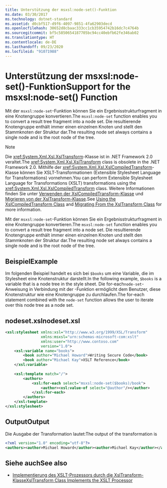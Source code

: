 ```yaml
---
title: Unterstützung der msxsl:node-set()-Funktion
ms.date: 03/30/2017
ms.technology: dotnet-standard
ms.assetid: d0cbf517-d9f6-4097-9851-4fa62903decd
ms.openlocfilehash: 30652d8cbaac333cc1cb35954742b16dc7c4764b
ms.sourcegitcommit: bf5c5850654187705bc94cc40ebfb62fe346ab02
ms.translationtype: HT
ms.contentlocale: de-DE
ms.lasthandoff: 09/23/2020
ms.locfileid: "91071988"
---
```

# <a name="support-for-the-msxslnode-set-function"></a><span data-ttu-id="06d06-102">Unterstützung der msxsl:node-set()-Funktion</span><span class="sxs-lookup"><span data-stu-id="06d06-102">Support for the msxsl:node-set() Function</span></span>
<span data-ttu-id="06d06-103">Mit der `msxsl:node-set`-Funktion können Sie ein Ergebnisstrukturfragment in eine Knotengruppe konvertieren.</span><span class="sxs-lookup"><span data-stu-id="06d06-103">The `msxsl:node-set` function enables you to convert a result tree fragment into a node set.</span></span> <span data-ttu-id="06d06-104">Die resultierende Knotengruppe enthält immer einen einzelnen Knoten und stellt den Stammknoten der Struktur dar.</span><span class="sxs-lookup"><span data-stu-id="06d06-104">The resulting node set always contains a single node and is the root node of the tree.</span></span>  
  
> [!NOTE]
> <span data-ttu-id="06d06-105">Die <xref:System.Xml.Xsl.XslTransform>-Klasse ist in .NET Framework 2.0 veraltet.</span><span class="sxs-lookup"><span data-stu-id="06d06-105">The <xref:System.Xml.Xsl.XslTransform> class is obsolete in the .NET Framework 2.0.</span></span> <span data-ttu-id="06d06-106">Mithilfe der <xref:System.Xml.Xsl.XslCompiledTransform>-Klasse können Sie XSLT-Transformationen (Extensible Stylesheet Language for Transformations) vornehmen.</span><span class="sxs-lookup"><span data-stu-id="06d06-106">You can perform Extensible Stylesheet Language for Transformations (XSLT) transformations using the <xref:System.Xml.Xsl.XslCompiledTransform> class.</span></span> <span data-ttu-id="06d06-107">Weitere Informationen finden Sie unter [Verwenden der XslCompiledTransform-Klasse](using-the-xslcompiledtransform-class.md) und [Migrieren von der XslTransform-Klasse](migrating-from-the-xsltransform-class.md).</span><span class="sxs-lookup"><span data-stu-id="06d06-107">See [Using the XslCompiledTransform Class](using-the-xslcompiledtransform-class.md) and [Migrating From the XslTransform Class](migrating-from-the-xsltransform-class.md) for more information.</span></span>  
  
 <span data-ttu-id="06d06-108">Mit der `msxsl:node-set`-Funktion können Sie ein Ergebnisstrukturfragment in eine Knotengruppe konvertieren.</span><span class="sxs-lookup"><span data-stu-id="06d06-108">The `msxsl:node-set` function enables you to convert a result tree fragment into a node set.</span></span> <span data-ttu-id="06d06-109">Die resultierende Knotengruppe enthält immer einen einzelnen Knoten und stellt den Stammknoten der Struktur dar.</span><span class="sxs-lookup"><span data-stu-id="06d06-109">The resulting node set always contains a single node and is the root node of the tree.</span></span>  
  
## <a name="example"></a><span data-ttu-id="06d06-110">Beispiel</span><span class="sxs-lookup"><span data-stu-id="06d06-110">Example</span></span>  
 <span data-ttu-id="06d06-111">Im folgenden Beispiel handelt es sich bei `$books` um eine Variable, die im Stylesheet eine Knotenstruktur darstellt.</span><span class="sxs-lookup"><span data-stu-id="06d06-111">In the following example, `$books` is a variable that is a node tree in the style sheet.</span></span> <span data-ttu-id="06d06-112">Die for-each`node-set`-Anweisung in Verbindung mit der -Funktion ermöglicht dem Benutzer, diese Knotenstruktur wie eine Knotengruppe zu durchlaufen.</span><span class="sxs-lookup"><span data-stu-id="06d06-112">The for-each statement combined with the `node-set` function allows the user to iterate over this node tree as a node set.</span></span>  
  
## <a name="nodesetxsl"></a><span data-ttu-id="06d06-113">nodeset.xsl</span><span class="sxs-lookup"><span data-stu-id="06d06-113">nodeset.xsl</span></span>  
  
```xml  
<xsl:stylesheet xmlns:xsl="http://www.w3.org/1999/XSL/Transform"  
                xmlns:msxsl="urn:schemas-microsoft-com:xslt"  
                xmlns:user="http://www.contoso.com"  
                version="1.0">  
    <xsl:variable name="books">  
        <book author="Michael Howard">Writing Secure Code</book>  
        <book author="Michael Kay">XSLT Reference</book>  
    </xsl:variable>  
  
    <xsl:template match="/">  
        <authors>  
            <xsl:for-each select="msxsl:node-set($books)/book">
                <author><xsl:value-of select="@author"/></author>  
            </xsl:for-each>  
        </authors>  
    </xsl:template>  
</xsl:stylesheet>  
```  
  
## <a name="output"></a><span data-ttu-id="06d06-114">Output</span><span class="sxs-lookup"><span data-stu-id="06d06-114">Output</span></span>  
 <span data-ttu-id="06d06-115">Die Ausgabe der Transformation lautet:</span><span class="sxs-lookup"><span data-stu-id="06d06-115">The output of the transformation is</span></span>  
  
```xml  
<?xml version="1.0" encoding="utf-8"?>  
<authors><author>Michael Howard</author><author>Michael Kay</author></authors>  
```  
  
## <a name="see-also"></a><span data-ttu-id="06d06-116">Siehe auch</span><span class="sxs-lookup"><span data-stu-id="06d06-116">See also</span></span>

- [<span data-ttu-id="06d06-117">Implementierung des XSLT-Prozessors durch die XslTransform-Klasse</span><span class="sxs-lookup"><span data-stu-id="06d06-117">XslTransform Class Implements the XSLT Processor</span></span>](xsltransform-class-implements-the-xslt-processor.md)
